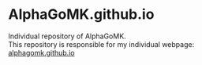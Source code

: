 # AlphaGoMK.github.io
Individual repository of AlphaGoMK.  
This repository is responsible for my individual webpage: [alphagomk.github.io](alphagomk.github.io)  
